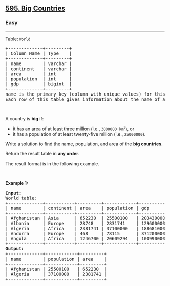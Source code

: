 <h2>
  <a href="https://leetcode.com/problems/big-countries/?envType=study-plan-v2&envId=top-sql-50">595. Big Countries</a>
</h2>
<h3>Easy</h3>
<hr />
<div>
  <p>Table: <code>World</code></p>

  <pre>
+-------------+---------+
| Column Name | Type    |
+-------------+---------+
| name        | varchar |
| continent   | varchar |
| area        | int     |
| population  | int     |
| gdp         | bigint  |
+-------------+---------+
name is the primary key (column with unique values) for this table.
Each row of this table gives information about the name of a country, the continent to which it belongs, its area, the population, and its GDP value.
</pre
  >

  <p>&nbsp;</p>

  <p>A country is <strong>big</strong> if:</p>

  <ul>
    <li>
      it has an area of at least&nbsp;three million (i.e.,
      <code>3000000 km<sup>2</sup></code
      >), or
    </li>
    <li>
      it has a population of at least&nbsp;twenty-five million (i.e.,
      <code>25000000</code>).
    </li>
  </ul>

  <p>
    Write a solution to find the name, population, and area of the
    <strong>big countries</strong>.
  </p>

  <p>Return the result table in <strong>any order</strong>.</p>

  <p>The result format is in the following example.</p>

  <p>&nbsp;</p>
  <p><strong class="example">Example 1:</strong></p>

  <pre><strong>Input:</strong> 
World table:
+-------------+-----------+---------+------------+--------------+
| name        | continent | area    | population | gdp          |
+-------------+-----------+---------+------------+--------------+
| Afghanistan | Asia      | 652230  | 25500100   | 20343000000  |
| Albania     | Europe    | 28748   | 2831741    | 12960000000  |
| Algeria     | Africa    | 2381741 | 37100000   | 188681000000 |
| Andorra     | Europe    | 468     | 78115      | 3712000000   |
| Angola      | Africa    | 1246700 | 20609294   | 100990000000 |
+-------------+-----------+---------+------------+--------------+
<strong>Output:</strong> 
+-------------+------------+---------+
| name        | population | area    |
+-------------+------------+---------+
| Afghanistan | 25500100   | 652230  |
| Algeria     | 37100000   | 2381741 |
+-------------+------------+---------+
</pre>
</div>
​
